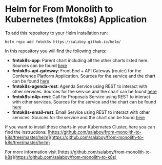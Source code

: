 # Helm for From Monolith to Kubernetes (fmtok8s) Application

To add this repository to your Helm installation run: 

```
helm repo add fmtok8s https://salaboy.github.io/helm/
```

In this repository you will find the following charts: 

- **fmtok8s-app**: Parent chart including all the other charts listed here. Sources can be found [here](https://github.com/salaboy/fmtok8s-app)
- **fmtok8s-api-gateway**: Front End + API Gateway (router) for the Conference Platform Application. Sources for the service and the chart can be found [here](https://github.com/salaboy/fmtok8s-api-gateway)
- **fmtok8s-agenda-rest**: Agenda Service using REST to interact with other services. Sources for the service and the chart can be found [here](https://github.com/salaboy/fmtok8s-agenda-rest) 
- **fmtok8s-c4p-rest**: Call for Proposals Service using REST to interact with other services. Sources for the service and the chart can be found [here](https://github.com/salaboy/fmtok8s-c4p-rest)
- **fmtok8s-email-rest**: Email Service using REST to interact with other services. Sources for the service and the chart can be found [here](https://github.com/salaboy/fmtok8s-email-rest) 

If you want to install these charts in your Kubernetes Cluster, here you can find the instructions: [https://github.com/salaboy/from-monolith-to-k8s/tree/master/helm](https://github.com/salaboy/from-monolith-to-k8s/tree/master/helm)

For more information visit [https://github.com/salaboy/from-monolith-to-k8s](https://github.com/salaboy/from-monolith-to-k8s)
